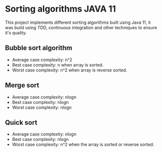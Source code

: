 # Sorting algorithms JAVA 11

This project implements different sorting algorithms built using Java 11,
it was build using TDD, continuous integration and other techniques to ensure it's quality.

## Bubble sort algorithm
* Average case complexity: n^2
* Best case complexity: n when array is sorted.
* Worst case complexity: n^2 when array is reverse sorted.

## Merge sort
* Average case complexity: nlogn
* Best case complexity: nlogn
* Worst case complexity: nlogn

## Quick sort
* Average case complexity: nlogn
* Best case complexity: nlogn
* Worst case complexity: n^2 when the array is sorted or reverse sorted.